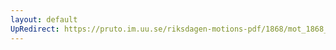 ```yaml
---
layout: default
UpRedirect: https://pruto.im.uu.se/riksdagen-motions-pdf/1868/mot_1868__ak__88/mot_1868__ak__88-002.pdf
---
```

